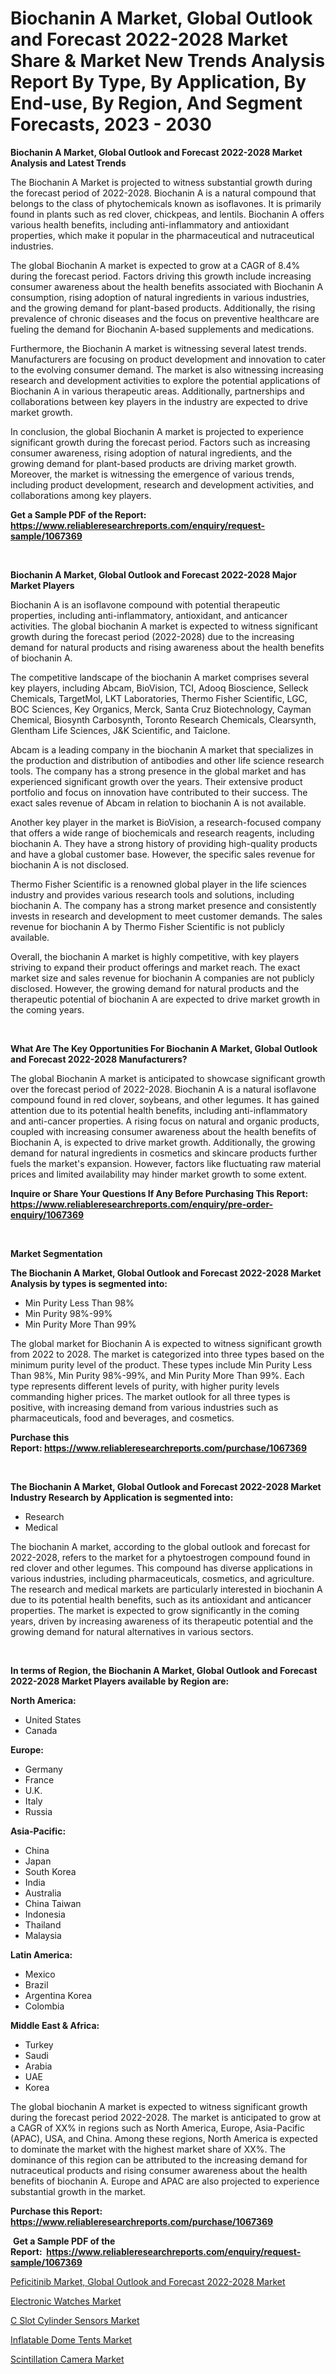 <p><h1>Biochanin A Market, Global Outlook and Forecast 2022-2028 Market Share & Market New Trends Analysis Report By Type, By Application, By End-use, By Region, And Segment Forecasts, 2023 - 2030</h1></p><p><strong>Biochanin A Market, Global Outlook and Forecast 2022-2028 Market Analysis and Latest Trends</strong></p>
<p><p>The Biochanin A Market is projected to witness substantial growth during the forecast period of 2022-2028. Biochanin A is a natural compound that belongs to the class of phytochemicals known as isoflavones. It is primarily found in plants such as red clover, chickpeas, and lentils. Biochanin A offers various health benefits, including anti-inflammatory and antioxidant properties, which make it popular in the pharmaceutical and nutraceutical industries.</p><p>The global Biochanin A market is expected to grow at a CAGR of 8.4% during the forecast period. Factors driving this growth include increasing consumer awareness about the health benefits associated with Biochanin A consumption, rising adoption of natural ingredients in various industries, and the growing demand for plant-based products. Additionally, the rising prevalence of chronic diseases and the focus on preventive healthcare are fueling the demand for Biochanin A-based supplements and medications.</p><p>Furthermore, the Biochanin A market is witnessing several latest trends. Manufacturers are focusing on product development and innovation to cater to the evolving consumer demand. The market is also witnessing increasing research and development activities to explore the potential applications of Biochanin A in various therapeutic areas. Additionally, partnerships and collaborations between key players in the industry are expected to drive market growth.</p><p>In conclusion, the global Biochanin A market is projected to experience significant growth during the forecast period. Factors such as increasing consumer awareness, rising adoption of natural ingredients, and the growing demand for plant-based products are driving market growth. Moreover, the market is witnessing the emergence of various trends, including product development, research and development activities, and collaborations among key players.</p></p>
<p><strong>Get a Sample PDF of the Report:&nbsp; <a href="https://www.reliableresearchreports.com/enquiry/request-sample/1067369">https://www.reliableresearchreports.com/enquiry/request-sample/1067369</a></strong></p>
<p>&nbsp;</p>
<p><strong>Biochanin A Market, Global Outlook and Forecast 2022-2028 Major Market Players</strong></p>
<p><p>Biochanin A is an isoflavone compound with potential therapeutic properties, including anti-inflammatory, antioxidant, and anticancer activities. The global biochanin A market is expected to witness significant growth during the forecast period (2022-2028) due to the increasing demand for natural products and rising awareness about the health benefits of biochanin A.</p><p>The competitive landscape of the biochanin A market comprises several key players, including Abcam, BioVision, TCI, Adooq Bioscience, Selleck Chemicals, TargetMol, LKT Laboratories, Thermo Fisher Scientific, LGC, BOC Sciences, Key Organics, Merck, Santa Cruz Biotechnology, Cayman Chemical, Biosynth Carbosynth, Toronto Research Chemicals, Clearsynth, Glentham Life Sciences, J&K Scientific, and Taiclone.</p><p>Abcam is a leading company in the biochanin A market that specializes in the production and distribution of antibodies and other life science research tools. The company has a strong presence in the global market and has experienced significant growth over the years. Their extensive product portfolio and focus on innovation have contributed to their success. The exact sales revenue of Abcam in relation to biochanin A is not available.</p><p>Another key player in the market is BioVision, a research-focused company that offers a wide range of biochemicals and research reagents, including biochanin A. They have a strong history of providing high-quality products and have a global customer base. However, the specific sales revenue for biochanin A is not disclosed.</p><p>Thermo Fisher Scientific is a renowned global player in the life sciences industry and provides various research tools and solutions, including biochanin A. The company has a strong market presence and consistently invests in research and development to meet customer demands. The sales revenue for biochanin A by Thermo Fisher Scientific is not publicly available.</p><p>Overall, the biochanin A market is highly competitive, with key players striving to expand their product offerings and market reach. The exact market size and sales revenue for biochanin A companies are not publicly disclosed. However, the growing demand for natural products and the therapeutic potential of biochanin A are expected to drive market growth in the coming years.</p></p>
<p>&nbsp;</p>
<p><strong>What Are The Key Opportunities For Biochanin A Market, Global Outlook and Forecast 2022-2028 Manufacturers?</strong></p>
<p><p>The global Biochanin A market is anticipated to showcase significant growth over the forecast period of 2022-2028. Biochanin A is a natural isoflavone compound found in red clover, soybeans, and other legumes. It has gained attention due to its potential health benefits, including anti-inflammatory and anti-cancer properties. A rising focus on natural and organic products, coupled with increasing consumer awareness about the health benefits of Biochanin A, is expected to drive market growth. Additionally, the growing demand for natural ingredients in cosmetics and skincare products further fuels the market's expansion. However, factors like fluctuating raw material prices and limited availability may hinder market growth to some extent.</p></p>
<p><strong>Inquire or Share Your Questions If Any Before Purchasing This Report: <a href="https://www.reliableresearchreports.com/enquiry/pre-order-enquiry/1067369">https://www.reliableresearchreports.com/enquiry/pre-order-enquiry/1067369</a></strong></p>
<p>&nbsp;</p>
<p><strong>Market Segmentation</strong></p>
<p><strong>The Biochanin A Market, Global Outlook and Forecast 2022-2028 Market Analysis by types is segmented into:</strong></p>
<p><ul><li>Min Purity Less Than 98%</li><li>Min Purity 98%-99%</li><li>Min Purity More Than 99%</li></ul></p>
<p><p>The global market for Biochanin A is expected to witness significant growth from 2022 to 2028. The market is categorized into three types based on the minimum purity level of the product. These types include Min Purity Less Than 98%, Min Purity 98%-99%, and Min Purity More Than 99%. Each type represents different levels of purity, with higher purity levels commanding higher prices. The market outlook for all three types is positive, with increasing demand from various industries such as pharmaceuticals, food and beverages, and cosmetics.</p></p>
<p><strong>Purchase this Report:&nbsp;<a href="https://www.reliableresearchreports.com/purchase/1067369">https://www.reliableresearchreports.com/purchase/1067369</a></strong></p>
<p>&nbsp;</p>
<p><strong>The Biochanin A Market, Global Outlook and Forecast 2022-2028 Market Industry Research by Application is segmented into:</strong></p>
<p><ul><li>Research</li><li>Medical</li></ul></p>
<p><p>The biochanin A market, according to the global outlook and forecast for 2022-2028, refers to the market for a phytoestrogen compound found in red clover and other legumes. This compound has diverse applications in various industries, including pharmaceuticals, cosmetics, and agriculture. The research and medical markets are particularly interested in biochanin A due to its potential health benefits, such as its antioxidant and anticancer properties. The market is expected to grow significantly in the coming years, driven by increasing awareness of its therapeutic potential and the growing demand for natural alternatives in various sectors.</p></p>
<p>&nbsp;</p>
<p><strong>In terms of Region, the Biochanin A Market, Global Outlook and Forecast 2022-2028 Market Players available by Region are:</strong></p>
<p>
    <p> <strong> North America: </strong>
        <ul>
            <li>United States</li>
            <li>Canada</li>
        </ul>
        </p> 
    <p> <strong> Europe: </strong>
        <ul>
            <li>Germany</li>
            <li>France</li>
            <li>U.K.</li>
            <li>Italy</li>
            <li>Russia</li>
        </ul>
        </p> 
    <p> <strong> Asia-Pacific: </strong>
        <ul>
            <li>China</li>
            <li>Japan</li>
            <li>South Korea</li>
            <li>India</li>
            <li>Australia</li>
            <li>China Taiwan</li>
            <li>Indonesia</li>
            <li>Thailand</li>
            <li>Malaysia</li>
        </ul>
        </p> 
    <p> <strong> Latin America: </strong>
        <ul>
            <li>Mexico</li>
            <li>Brazil</li>
            <li>Argentina Korea</li>
            <li>Colombia</li>
        </ul>
        </p> 
    <p> <strong> Middle East & Africa: </strong>
        <ul>
            <li>Turkey</li>
            <li>Saudi</li>
            <li>Arabia</li>
            <li>UAE</li>
            <li>Korea</li>
        </ul>
    </p>
    </p>
<p><p>The global biochanin A market is expected to witness significant growth during the forecast period 2022-2028. The market is anticipated to grow at a CAGR of XX% in regions such as North America, Europe, Asia-Pacific (APAC), USA, and China. Among these regions, North America is expected to dominate the market with the highest market share of XX%. The dominance of this region can be attributed to the increasing demand for nutraceutical products and rising consumer awareness about the health benefits of biochanin A. Europe and APAC are also projected to experience substantial growth in the market.</p></p>
<p><strong>Purchase this Report: <a href="https://www.reliableresearchreports.com/purchase/1067369">https://www.reliableresearchreports.com/purchase/1067369</a></strong></p>
<p>&nbsp;<strong>Get a Sample PDF of the Report:&nbsp;&nbsp;<a href="https://www.reliableresearchreports.com/enquiry/request-sample/1067369">https://www.reliableresearchreports.com/enquiry/request-sample/1067369</a></strong></p>
<p><strong></strong></p>
<p><p><a href="https://github.com/NorbertYates/Market-Research-Report-List-1/blob/main/peficitinib-market-global-outlook-and-forecast-2022-2028-market.md">Peficitinib Market, Global Outlook and Forecast 2022-2028 Market</a></p><p><a href="https://www.linkedin.com/pulse/electronic-watches-market-challenges-opportunities-5uyge/">Electronic Watches Market</a></p><p><a href="https://www.reportprime.com/c-slot-cylinder-sensors-r5414">C Slot Cylinder Sensors Market</a></p><p><a href="https://medium.com/@draft.web.back/inflatable-dome-tents-market-size-growth-forecast-2023-2030-d24164ab7886">Inflatable Dome Tents Market</a></p><p><a href="https://www.linkedin.com/pulse/scintillation-camera-market-size-share-global-analysis-qjvye/">Scintillation Camera Market</a></p></p>